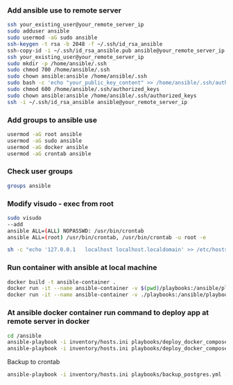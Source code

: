 ### Add ansible use to remote server
```bash
ssh your_existing_user@your_remote_server_ip
sudo adduser ansible
sudo usermod -aG sudo ansible
ssh-keygen -t rsa -b 2048 -f ~/.ssh/id_rsa_ansible
ssh-copy-id -i ~/.ssh/id_rsa_ansible.pub ansible@your_remote_server_ip
ssh your_existing_user@your_remote_server_ip
sudo mkdir -p /home/ansible/.ssh
sudo chmod 700 /home/ansible/.ssh
sudo chown ansible:ansible /home/ansible/.ssh
sudo bash -c 'echo "your_public_key_content" >> /home/ansible/.ssh/authorized_keys'
sudo chmod 600 /home/ansible/.ssh/authorized_keys
sudo chown ansible:ansible /home/ansible/.ssh/authorized_keys
ssh -i ~/.ssh/id_rsa_ansible ansible@your_remote_server_ip
```

### Add groups to ansible use
```bash
usermod -aG root ansible
usermod -aG sudo ansible
usermod -aG docker ansible
usermod -aG crontab ansible
```

### Check user groups
```bash
groups ansible
```
### Modify visudo - exec from root
```bash
sudo visudo
--add
ansible ALL=(ALL) NOPASSWD: /usr/bin/crontab
ansible ALL=(root) /usr/bin/crontab, /usr/bin/crontab -u root -e
```

```bash
sh -c "echo '127.0.0.1   localhost localhost.localdomain' >> /etc/hosts"
```

### Run container with ansible at local machine
```bash
docker build -t ansible-container .
docker run -it --name ansible-container -v $(pwd)/playbooks:/ansible/playbooks -v $(pwd)/inventory:/ansible/inventory ansible-container
docker run -it --name ansible-container -v ./playbooks:/ansible/playbooks -v ./inventory:/ansible/inventory -v ./.ssh:/ansible/ssh ansible-container
```
### At ansible docker container run command to deploy app at remote server in docker
```bash
cd /ansible
ansible-playbook -i inventory/hosts.ini playbooks/deploy_docker_compose.yml --ask-become-pass
ansible-playbook -i inventory/hosts.ini playbooks/deploy_docker_compose.yml -e 'ansible_ssh_extra_args="-o StrictHostKeyChecking=no"'
```



Backup to crontab
```bash
ansible-playbook -i inventory/hosts.ini playbooks/backup_postgres.yml --ask-become-pass
```


